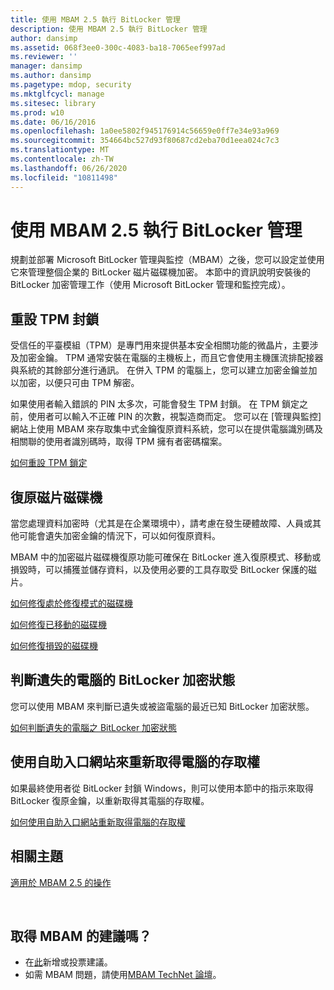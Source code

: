 ```yaml
---
title: 使用 MBAM 2.5 執行 BitLocker 管理
description: 使用 MBAM 2.5 執行 BitLocker 管理
author: dansimp
ms.assetid: 068f3ee0-300c-4083-ba18-7065eef997ad
ms.reviewer: ''
manager: dansimp
ms.author: dansimp
ms.pagetype: mdop, security
ms.mktglfcycl: manage
ms.sitesec: library
ms.prod: w10
ms.date: 06/16/2016
ms.openlocfilehash: 1a0ee5802f945176914c56659e0ff7e34e93a969
ms.sourcegitcommit: 354664bc527d93f80687cd2eba70d1eea024c7c3
ms.translationtype: MT
ms.contentlocale: zh-TW
ms.lasthandoff: 06/26/2020
ms.locfileid: "10811498"
---
```

# 使用 MBAM 2.5 執行 BitLocker 管理


規劃並部署 Microsoft BitLocker 管理與監控（MBAM）之後，您可以設定並使用它來管理整個企業的 BitLocker 磁片磁碟機加密。 本節中的資訊說明安裝後的 BitLocker 加密管理工作（使用 Microsoft BitLocker 管理和監控完成）。

## 重設 TPM 封鎖


受信任的平臺模組（TPM）是專門用來提供基本安全相關功能的微晶片，主要涉及加密金鑰。 TPM 通常安裝在電腦的主機板上，而且它會使用主機匯流排配接器與系統的其餘部分進行通訊。 在併入 TPM 的電腦上，您可以建立加密金鑰並加以加密，以便只可由 TPM 解密。

如果使用者輸入錯誤的 PIN 太多次，可能會發生 TPM 封鎖。 在 TPM 鎖定之前，使用者可以輸入不正確 PIN 的次數，視製造商而定。 您可以在 [管理與監控] 網站上使用 MBAM 來存取集中式金鑰復原資料系統，您可以在提供電腦識別碼及相關聯的使用者識別碼時，取得 TPM 擁有者密碼檔案。

[如何重設 TPM 鎖定](how-to-reset-a-tpm-lockout-mbam-25.md)

## 復原磁片磁碟機


當您處理資料加密時（尤其是在企業環境中），請考慮在發生硬體故障、人員或其他可能會遺失加密金鑰的情況下，可以如何復原資料。

MBAM 中的加密磁片磁碟機復原功能可確保在 BitLocker 進入復原模式、移動或損毀時，可以捕獲並儲存資料，以及使用必要的工具存取受 BitLocker 保護的磁片。

[如何修復處於修復模式的磁碟機](how-to-recover-a-drive-in-recovery-mode-mbam-25.md)

[如何修復已移動的磁碟機](how-to-recover-a-moved-drive-mbam-25.md)

[如何修復損毀的磁碟機](how-to-recover-a-corrupted-drive-mbam-25.md)

## 判斷遺失的電腦的 BitLocker 加密狀態


您可以使用 MBAM 來判斷已遺失或被盜電腦的最近已知 BitLocker 加密狀態。

[如何判斷遺失的電腦之 BitLocker 加密狀態](how-to-determine-bitlocker-encryption-state-of-lost-computers-mbam-25.md)

## 使用自助入口網站來重新取得電腦的存取權


如果最終使用者從 BitLocker 封鎖 Windows，則可以使用本節中的指示來取得 BitLocker 復原金鑰，以重新取得其電腦的存取權。

[如何使用自助入口網站重新取得電腦的存取權](how-to-use-the-self-service-portal-to-regain-access-to-a-computer-mbam-25.md)



## 相關主題


[適用於 MBAM 2.5 的操作](operations-for-mbam-25.md)

 

## 取得 MBAM 的建議嗎？
- 在[此](http://mbam.uservoice.com/forums/268571-microsoft-bitlocker-administration-and-monitoring)新增或投票建議。 
- 如需 MBAM 問題，請使用[MBAM TechNet 論壇](https://social.technet.microsoft.com/Forums/home?forum=mdopmbam)。 





